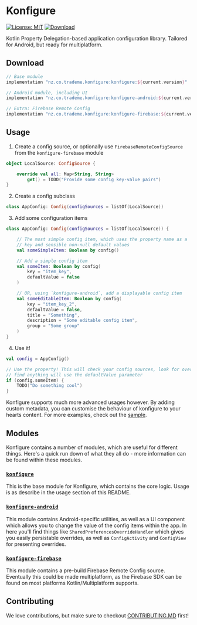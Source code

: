 # Konfigure

[![License: MIT](https://img.shields.io/badge/License-MIT-yellow.svg)](https://opensource.org/licenses/MIT) [ ![Download](https://api.bintray.com/packages/trademe/Konfigure/konfigure/images/download.svg) ](https://bintray.com/trademe/Konfigure/konfigure/_latestVersion)

Kotlin Property Delegation-based application configuration library. Tailored for Android, but ready for multiplatform.
## Download

```groovy
// Base module
implementation "nz.co.trademe.konfigure:konfigure:${current.version}" 

// Android module, including UI
implementation "nz.co.trademe.konfigure:konfigure-android:${current.version}" 

// Extra: Firebase Remote Config
implementation "nz.co.trademe.konfigure:konfigure-firebase:${current.version}"
```
## Usage
1. Create a config source, or optionally use `FirebaseRemoteConfigSource` from the `konfigure-firebase` module
```kotlin
object LocalSource: ConfigSource {

    override val all: Map<String, String>
        get() = TODO("Provide some config key-value pairs")
}
```
   
2. Create a config subclass 
```kotlin
class AppConfig: Config(configSources = listOf(LocalSource))
```

3. Add some configuration items
```kotlin
class AppConfig: Config(configSources = listOf(LocalSource)) {

    // The most simple config item, which uses the property name as a 
    // key and sensible non-null default values
    val someSimpleItem: Boolean by config()

    // Add a simple config item 
    val someItem: Boolean by config(
        key = "item_key",
        defaultValue = false
    )

    // OR, using `konfigure-android`, add a displayable config item
    val someEditableItem: Boolean by config(
        key = "item_key_2",
        defaultValue = false,
        title = "Something",
        description = "Some editable config item",
        group = "Some group"
    )
}
```

4. Use it!

```kotlin
val config = AppConfig()

// Use the property! This will check your config sources, look for overrides, and if it doesn't 
// find anything will use the defaultValue parameter
if (config.someItem) {
    TODO("Do something cool")
}
```

Konfigure supports much more advanced usages however. By adding custom metadata, you can customise the behaviour of konfigure
to your hearts content. For more examples, check out the [sample](/sample).

## Modules
Konfigure contains a number of modules, which are useful for different things. Here's a quick run down of what they all do - more information can be found within these modules.

### [`konfigure`](/konfigure)
This is the base module for Konfigure, which contains the core logic. Usage is as describe in the usage section of this README.

### [`konfigure-android`](/konfigure-android)
This module contains Android-specific utilities, as well as a UI component which allows you to change the value of the config items within the app. In here you'll find things like `SharedPreferencesOverrideHandler` which gives you easily persistable overrides, as well as `ConfigActivity` and `ConfigView` for presenting overrides.

### [`konfigure-firebase`](/konfigure-firebase)
This module contains a pre-build Firebase Remote Config source. Eventually this could be made multiplatform, as the Firebase SDK can be found on most platforms Kotlin/Multiplatform supports.


## Contributing 
We love contributions, but make sure to checkout [CONTRIBUTING.MD](/CONTRIBUTING.MD) first!
